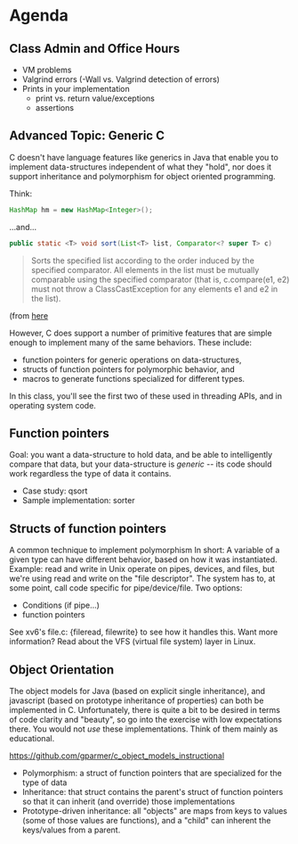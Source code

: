 # Agenda

## Class Admin and Office Hours

- VM problems
- Valgrind errors (-Wall vs. Valgrind detection of errors)
- Prints in your implementation
	+ print vs. return value/exceptions
	+ assertions

## Advanced Topic: Generic C

C doesn't have language features like generics in Java that enable you to implement data-structures independent of what they "hold", nor does it support inheritance and polymorphism for object oriented programming.

Think:

```java
HashMap hm = new HashMap<Integer>();
```

...and...

```java
public static <T> void sort(List<T> list, Comparator<? super T> c)
```

> Sorts the specified list according to the order induced by the specified comparator. All elements in the list must be mutually comparable using the specified comparator (that is, c.compare(e1, e2) must not throw a ClassCastException for any elements e1 and e2 in the list).

(from [here](https://docs.oracle.com/javase/7/docs/api/java/util/Collections.html#sort(java.util.List,%20java.util.Comparator))

However, C does support a number of primitive features that are simple enough to implement many of the same behaviors.
These include:

- function pointers for generic operations on data-structures,
- structs of function pointers for polymorphic behavior, and
- macros to generate functions specialized for different types.

In this class, you'll see the first two of these used in threading APIs, and in operating system code.

## Function pointers

Goal: you want a data-structure to hold data, and be able to intelligently compare that data, but your data-structure is *generic* -- its code should work regardless the type of data it contains.

- Case study: qsort
- Sample implementation: sorter

## Structs of function pointers

A common technique to implement polymorphism
In short: A variable of a given type can have different behavior, based on how it was instantiated.
Example: read and write in Unix operate on pipes, devices, and files, but we're using read and write on the "file descriptor".
The system has to, at some point, call code specific for pipe/device/file.
Two options:

- Conditions (if pipe...)
- function pointers

See xv6's file.c: {fileread, filewrite} to see how it handles this.
Want more information?
Read about the VFS (virtual file system) layer in Linux.

## Object Orientation

The object models for Java (based on explicit single inheritance), and javascript (based on prototype inheritance of properties) can both be implemented in C.
Unfortunately, there is quite a bit to be desired in terms of code clarity and "beauty", so go into the exercise with low expectations there.
You would not *use* these implementations.
Think of them mainly as educational.

https://github.com/gparmer/c_object_models_instructional

- Polymorphism: a struct of function pointers that are specialized for the type of data
- Inheritance: that struct contains the parent's struct of function pointers so that it can inherit (and override) those implementations
- Prototype-driven inheritance: all "objects" are maps from keys to values (some of those values are functions), and a "child" can inherent the keys/values from a parent.
